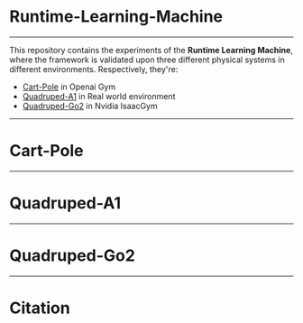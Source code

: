 # Runtime-Learning-Machine

---

This repository contains the experiments of the **Runtime Learning Machine**, where the framework is validated upon three different
physical systems in different environments. Respectively, they're:
* [Cart-Pole](./cartpole/README.md) in Openai Gym
* [Quadruped-A1](./quadruped-a1/README.md) in Real world environment
* [Quadruped-Go2](./quadruped-go2/) in Nvidia IsaacGym

---

# Cart-Pole

---

# Quadruped-A1

---

# Quadruped-Go2

---

# Citation